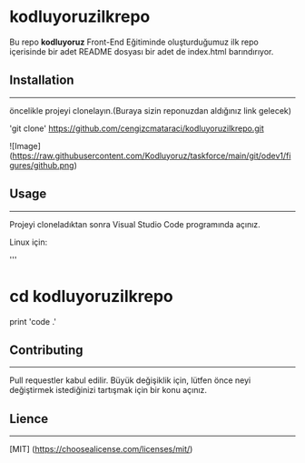 # kodluyoruzilkrepo #
Bu repo **kodluyoruz** Front-End Eğitiminde oluşturduğumuz ilk repo içerisinde bir adet README dosyası bir adet de index.html barındırıyor.


## Installation ##
------------------------------------------------------------
öncelikle projeyi clonelayın.(Buraya sizin reponuzdan aldığınız link gelecek)

'git clone' https://github.com/cengizcmataraci/kodluyoruzilkrepo.git

![Image] (https://raw.githubusercontent.com/Kodluyoruz/taskforce/main/git/odev1/figures/github.png)

 ## Usage ##
--------------------------------------------------------------
 Projeyi cloneladıktan sonra Visual Studio Code programında açınız.

 Linux için:

 ''' 
 # cd kodluyoruzilkrepo
 print 'code .'

 ## Contributing ##
-----------------------------------
 Pull requestler kabul edilir. Büyük değişiklik için, lütfen önce neyi değiştirmek istediğinizi tartışmak için bir konu açınız.

 ## Lience ##
---------------------------------------
 [MIT] (https://choosealicense.com/licenses/mit/)
